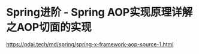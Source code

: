 # Spring进阶 - Spring AOP实现原理详解之AOP切面的实现

https://pdai.tech/md/spring/spring-x-framework-aop-source-1.html